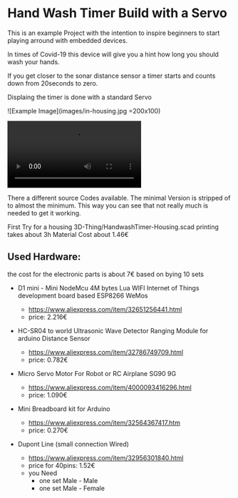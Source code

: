 Hand Wash Timer Build with a Servo
==================================


This is an example Project with the intention to inspire beginners to start playing arround with embedded devices.

In times of Covid-19 this device will give you a hint how long you should wash your hands.

If you get closer to the sonar distance sensor a timer starts 
and counts down from 20seconds to zero.

Displaing the timer is done with a standard Servo

![Example Image](images/in-housing.jpg =200x100)

![Video](images/HandWashTimerServo.mp4)

There a different source Codes available.
The minimal Version is stripped of to almost the minimum. This way you can see that not really much is needed to get it working.


First Try for a housing 3D-Thing/HandwashTimer-Housing.scad
   printing takes about 3h
   Material Cost about 1.46€


Used Hardware:
--------------
   the cost for the electronic parts is about 7€ 
   based on bying 10 sets


* D1 mini - Mini NodeMcu 4M bytes Lua WIFI Internet of Things development board based ESP8266 WeMos
   - https://www.aliexpress.com/item/32651256441.html
   - price: 2.216€

* HC-SR04 to world Ultrasonic Wave Detector Ranging Module for arduino Distance Sensor
   - https://www.aliexpress.com/item/32786749709.html
   - price: 0.782€ 
   
* Micro Servo Motor For Robot or RC Airplane SG90 9G
   - https://www.aliexpress.com/item/4000093416296.html   
   - price: 1.090€
   
* Mini Breadboard kit for Arduino
   - https://www.aliexpress.com/item/32564367417.htm
   - price: 0.270€
 
* Dupont Line (small connection Wired)
   - https://www.aliexpress.com/item/32956301840.html
   - price for 40pins: 1.52€
   - you Need 
     - one set Male - Male
     - one set Male - Female
     